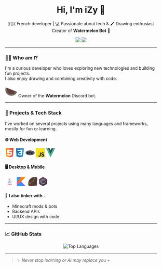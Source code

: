 
<h1 align="center">Hi, I'm iZy 👋</h1>

<p align="center">
  🇫🇷 French developer | 💻 Passionate about tech & 🖌️ Drawing enthusiast <br/>
  Creator of <b>Watermelon Bot</b> 🍉
</p>

<p align="center">
  <a href="https://izycorporation.fr"><img src="https://img.shields.io/badge/Website-Personal-informational?style=flat&logo=google-chrome&logoColor=white&color=2bbc8a"/></a>
  <a href="https://watermelonbot.xyz"><img src="https://img.shields.io/badge/Website-Watermelon-informational?style=flat&logo=discord&logoColor=white&color=7289da"/></a>
</p>

---

### 🧑‍💻 Who am I?

I'm a curious developer who loves exploring new technologies and building fun projects.  
I also enjoy drawing and combining creativity with code.

<p align="left">
  <img src="img/watermelon.png" alt="Watermelon Bot" width="40"/> Owner of the <strong>Watermelon</strong> Discord bot.
</p>

---

### 🚀 Projects & Tech Stack

I've worked on several projects using many languages and frameworks, mostly for fun or learning.

#### 🌐 Web Development
<p>
  <img src="img/html.png" alt="HTML" height="30"/>
  <img src="img/css.png" alt="CSS" height="30"/>
  <img src="img/php.png" alt="PHP" height="30"/>
  <img src="img/js.png" alt="JavaScript" height="30"/>
  <img src="img/vuejs.png" alt="Vue.js" height="30"/>
</p>

#### 🖥️ Desktop & Mobile
<p>
  <img src="img/java.png" alt="Java" height="30"/>
  <img src="img/kotlin.png" alt="Kotlin" height="30"/>
  <img src="img/ruby.png" alt="Ruby" height="30"/>
  <img src="img/c-sharp.png" alt="C#" height="30"/>
</p>

#### 🧩 I also tinker with...
- Minecraft mods & bots
- Backend APIs
- UI/UX design with code

---

### 📈 GitHub Stats

<p align="center">
  <img src="https://github-readme-stats.vercel.app/api/top-langs/?username=iZyCorp&langs_count=10&layout=compact&theme=radical&show_icons=true" alt="Top Languages"/>
</p>

---

> ✨ *Never stop learning or AI may replace you 💀*
